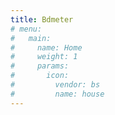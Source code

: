```yaml
---
title: Bdmeter
# menu:
#   main:
#     name: Home
#     weight: 1
#     params:
#       icon:
#         vendor: bs
#         name: house
---
```



